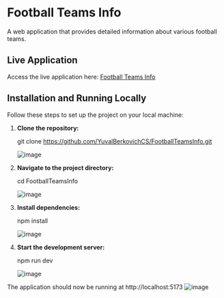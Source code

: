 # Football Teams Info

A web application that provides detailed information about various football teams.

## Live Application

Access the live application here: [Football Teams Info](https://yuvalberkovichcs.github.io/FootballTeamsInfo/)

## Installation and Running Locally

Follow these steps to set up the project on your local machine:

1. **Clone the repository:**

   git clone https://github.com/YuvalBerkovichCS/FootballTeamsInfo.git

     ![image](https://github.com/user-attachments/assets/28cd9a5d-5a9e-4fbe-9112-09c569100790)

2. **Navigate to the project directory:**

   cd FootballTeamsInfo

      ![image](https://github.com/user-attachments/assets/1d15d6f8-563a-4a2e-8d27-7f00e1c64941)

3. **Install dependencies:**

     npm install

      ![image](https://github.com/user-attachments/assets/c1926e34-8b56-4dbf-84b4-9c6bd3612f4e)
  
4. **Start the development server:**

     npm run dev

      ![image](https://github.com/user-attachments/assets/917b2812-b45c-480d-8356-854fdefe8a9e)

The application should now be running at http://localhost:5173
![image](https://github.com/user-attachments/assets/e0c4a1c3-9610-422c-bcac-fc6486f5a067)
